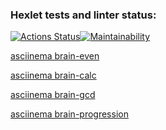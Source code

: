 ### Hexlet tests and linter status:
[![Actions Status](https://github.com/tatika9/python-project-49/workflows/hexlet-check/badge.svg)](https://github.com/tatika9/python-project-49/actions)[![Maintainability](https://api.codeclimate.com/v1/badges/9423a60658e06674c797/maintainability)](https://codeclimate.com/github/tatika9/python-project-49/maintainability)

[asciinema brain-even](https://asciinema.org/a/cGjRAAnppCkzuvQabo3kmrS3r)

[asciinema brain-calc](https://asciinema.org/a/SGBbrWNX8mg5PGsWuqjtY1WE5)

[asciinema brain-gcd](https://asciinema.org/a/zTCaBTsSJEZtIlFJ9yXMUe6aj)

[asciinema brain-progression](https://asciinema.org/a/u05pqx984dLjt8VhsckCmuUTD)
